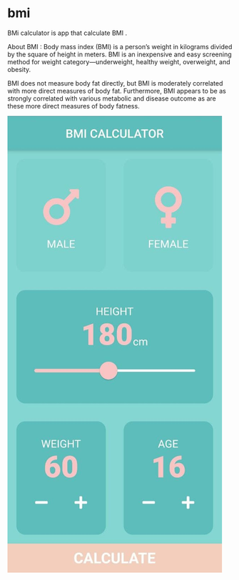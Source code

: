 # bmi

BMi calculator is app that calculate BMI .



About BMI :
Body mass index (BMI) is a person’s weight in kilograms divided by the square of height in meters. BMI is an inexpensive and easy screening method for weight category—underweight, healthy weight, overweight, and obesity.

BMI does not measure body fat directly, but BMI is moderately correlated with more direct measures of body fat. Furthermore, BMI appears to be as strongly correlated with various metabolic and disease outcome as are these more direct measures of body fatness.




![image ui](https://github.com/m7od99/bmi-calculator/blob/master/photos/input.jpg?raw=true)
